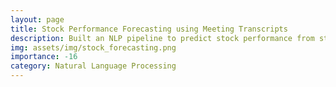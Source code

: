 ```yaml
---
layout: page
title: Stock Performance Forecasting using Meeting Transcripts
description: Built an NLP pipeline to predict stock performance from stakeholder meeting transcripts. It summarizes transcripts with Huggingface T5/GPT LLMs and analyzes sentiment with Huggingface BERT LLMs, offering insights into market movements based on stakeholder communications.
img: assets/img/stock_forecasting.png
importance: -16
category: Natural Language Processing
---
```


